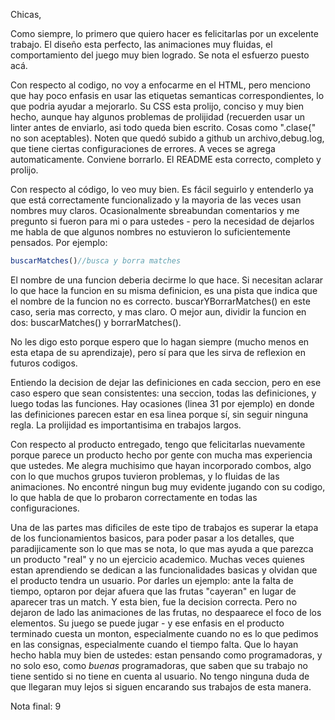 Chicas,

Como siempre, lo primero que quiero hacer es felicitarlas por un excelente trabajo. El diseño esta perfecto, las animaciones muy fluidas, el comportamiento del juego muy bien logrado. Se nota el esfuerzo puesto acá. 

Con respecto al codigo, no voy a enfocarme en el HTML, pero menciono que hay poco enfasis en usar las etiquetas semanticas correspondientes, lo que podria ayudar a mejorarlo. Su CSS esta prolijo, conciso y muy bien hecho, aunque hay algunos problemas de prolijidad (recuerden usar un linter antes de enviarlo, asi todo queda bien escrito. Cosas como ".clase{" no son aceptables). Noten que quedó subido a github un archivo,debug.log, que tiene ciertas configuraciones de errores. A veces se agrega automaticamente. Conviene borrarlo. El README esta correcto, completo y prolijo. 

Con respecto al código, lo veo muy bien. Es fácil seguirlo y entenderlo ya que está correctamente funcionalizado y la mayoria de las veces usan nombres muy claros. Ocasionalmente sbreabundan comentarios y me pregunto si fueron para mi o para ustedes - pero la necesidad de dejarlos me habla de que algunos nombres no estuvieron lo suficientemente pensados. Por ejemplo:

```js
buscarMatches()//busca y borra matches
```

El nombre de una funcion deberia decirme lo que hace. Si necesitan aclarar lo que hace la funcion en su misma definicion, es una pista que indica que el nombre de la funcion no es correcto. buscarYBorrarMatches() en este caso, seria mas correcto, y mas claro. O mejor aun, dividir la funcion en dos: buscarMatches() y borrarMatches(). 

No les digo esto porque espero que lo hagan siempre (mucho menos en esta etapa de su aprendizaje), pero sí para que les sirva de reflexion en futuros codigos. 

Entiendo la decision de dejar las definiciones en cada seccion, pero en ese caso espero que sean consistentes: una seccion, todas las definiciones, y luego todas las funciones. Hay ocasiones (linea 31 por ejemplo) en donde las definiciones parecen estar en esa linea porque sí, sin seguir ninguna regla. La prolijidad es importantisima en trabajos largos. 

Con respecto al producto entregado, tengo que felicitarlas nuevamente porque parece un producto hecho por gente con mucha mas experiencia que ustedes. Me alegra muchisimo que hayan incorporado combos, algo con lo que muchos grupos tuvieron problemas, y lo fluidas de las animaciones. No encontré ningun bug muy evidente jugando con su codigo, lo que habla de que lo probaron correctamente en todas las configuraciones. 

Una de las partes mas dificiles de este tipo de trabajos es superar la etapa de los funcionamientos basicos, para poder pasar a los detalles, que paradijicamente son lo que mas se nota, lo que mas ayuda a que parezca un producto "real" y no un ejercicio academico. Muchas veces quienes estan aprendiendo se dedican a las funcionalidades basicas y olvidan que el producto tendra un usuario. Por darles un ejemplo: ante la falta de tiempo, optaron por dejar afuera que las frutas "cayeran" en lugar de aparecer tras un match. Y esta bien, fue la decision correcta. Pero no dejaron de lado las animaciones de las frutas, no despaarece el foco de los elementos. Su juego se puede jugar - y ese enfasis en el producto terminado cuesta un monton, especialmente cuando no es lo que pedimos en las consignas, especialmente cuando el tiempo falta. Que lo hayan hecho habla muy bien de ustedes: estan pensando como programadoras, y no solo eso, como *buenas* programadoras, que saben que su trabajo no tiene sentido si no tiene en cuenta al usuario. No tengo ninguna duda de que llegaran muy lejos si siguen encarando sus trabajos de esta manera. 

Nota final: 9
